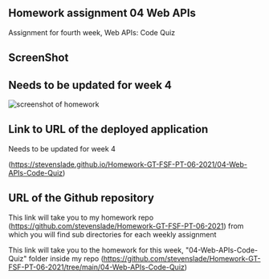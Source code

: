 ## Homework assignment 04 Web APIs

Assignment for fourth week, Web APIs: Code Quiz

## ScreenShot 

## Needs to be updated for week 4

![screenshot of homework](./assets/images/CodeQuizChallenegeSS.png)


## Link to URL of the deployed application 

Needs to be updated for week 4

(https://stevenslade.github.io/Homework-GT-FSF-PT-06-2021/04-Web-APIs-Code-Quiz)


## URL of the Github repository

This link will take you to my homework repo (https://github.com/stevenslade/Homework-GT-FSF-PT-06-2021) from which you will find sub directories for each weekly assignment

This link will take you to the homework for this week, "04-Web-APIs-Code-Quiz" folder inside my repo (https://github.com/stevenslade/Homework-GT-FSF-PT-06-2021/tree/main/04-Web-APIs-Code-Quiz)


